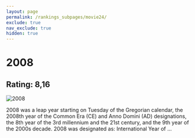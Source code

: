 ```yaml
---
layout: page
permalink: /rankings_subpages/movie24/
exclude: true
nav_exclude: true
hidden: true
---
```

    
# 2008
## Rating: 8,16
![2008](https://fwcdn.pl/fpo/65/80/476580/7239651_2.7.webp)


2008 was a leap year starting on Tuesday of the Gregorian calendar, the 2008th year of the Common Era (CE) and Anno Domini (AD) designations, the 8th year of the 3rd millennium and the 21st century, and the 9th year of the 2000s decade. 2008 was designated as: International Year of ...